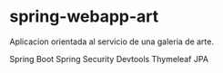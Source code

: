 # spring-webapp-art

Aplicacion orientada al servicio de una galeria de arte. 

Spring Boot
Spring Security 
Devtools 
Thymeleaf
JPA

